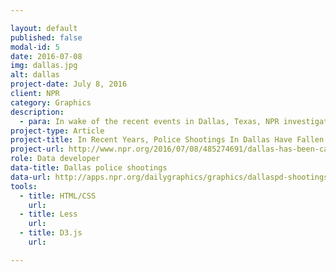 ```yaml
---

layout: default
published: false
modal-id: 5
date: 2016-07-08
img: dallas.jpg
alt: dallas
project-date: July 8, 2016
client: NPR
category: Graphics
description:
  - para: In wake of the recent events in Dallas, Texas, NPR investigated the change in Dallas PD tactics in handling confrontation and excessive force. As shown in the graphic, Dallas police shootings have declined over the past years. Ted Robbins reports for NPR on the police in Dallas.
project-type: Article
project-title: In Recent Years, Police Shootings In Dallas Have Fallen
project-url: http://www.npr.org/2016/07/08/485274691/dallas-has-been-called-a-leader-in-police-training-transparency
role: Data developer
data-title: Dallas police shootings
data-url: http://apps.npr.org/dailygraphics/graphics/dallaspd-shootings-20160708/data/dataset.csv
tools:
  - title: HTML/CSS
    url:
  - title: Less
    url:
  - title: D3.js
    url:

---
```

